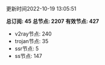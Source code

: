 更新时间2022-10-19 13:05:51

**总订阅: 45**
**总节点: 2207**
**有效节点: 427**
- v2ray节点: 240
- trojan节点: 35
- ssr节点: 5
- ss节点: 147
